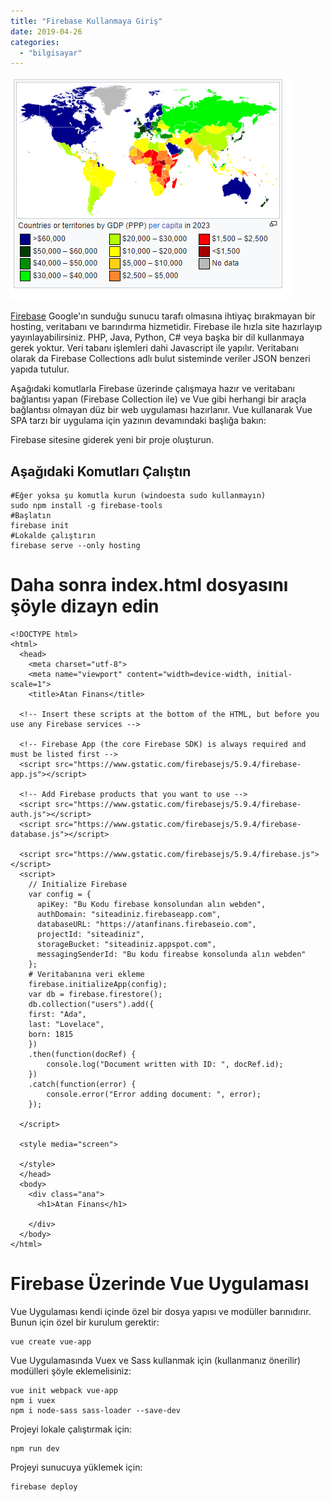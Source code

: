 ```yaml
---
title: "Firebase Kullanmaya Giriş"
date: 2019-04-26
categories: 
  - "bilgisayar"
---
```


![](/images/image.png)

[Firebase](https://firebase.google.com/) Google'ın sunduğu sunucu tarafı olmasına ihtiyaç bırakmayan bir hosting, veritabanı ve barındırma hizmetidir. Firebase ile hızla site hazırlayıp yayınlayabilirsiniz. PHP, Java, Python, C# veya başka bir dil kullanmaya gerek yoktur. Veri tabanı işlemleri dahi Javascript ile yapılır. Veritabanı olarak da Firebase Collections adlı bulut sisteminde veriler JSON benzeri yapıda tutulur.

Aşağıdaki komutlarla Firebase üzerinde çalışmaya hazır ve veritabanı bağlantısı yapan (Firebase Collection ile) ve Vue gibi herhangi bir araçla bağlantısı olmayan düz bir web uygulaması hazırlanır. Vue kullanarak Vue SPA tarzı bir uygulama için yazının devamındaki başlığa bakın:

Firebase sitesine giderek yeni bir proje oluşturun.

## Aşağıdaki Komutları Çalıştın

```
#Eğer yoksa şu komutla kurun (windoesta sudo kullanmayın)
sudo npm install -g firebase-tools
#Başlatın
firebase init
#Lokalde çalıştırın
firebase serve --only hosting

```

# Daha sonra index.html dosyasını şöyle dizayn edin

```
<!DOCTYPE html>
<html>
  <head>
    <meta charset="utf-8">
    <meta name="viewport" content="width=device-width, initial-scale=1">
    <title>Atan Finans</title>

  <!-- Insert these scripts at the bottom of the HTML, but before you use any Firebase services -->

  <!-- Firebase App (the core Firebase SDK) is always required and must be listed first -->
  <script src="https://www.gstatic.com/firebasejs/5.9.4/firebase-app.js"></script>

  <!-- Add Firebase products that you want to use -->
  <script src="https://www.gstatic.com/firebasejs/5.9.4/firebase-auth.js"></script>
  <script src="https://www.gstatic.com/firebasejs/5.9.4/firebase-database.js"></script>

  <script src="https://www.gstatic.com/firebasejs/5.9.4/firebase.js"></script>
  <script>
    // Initialize Firebase
    var config = {
      apiKey: "Bu Kodu firebase konsolundan alın webden",
      authDomain: "siteadiniz.firebaseapp.com",
      databaseURL: "https://atanfinans.firebaseio.com",
      projectId: "siteadiniz",
      storageBucket: "siteadiniz.appspot.com",
      messagingSenderId: "Bu kodu fireabse konsolunda alın webden"
    };
    # Veritabanına veri ekleme
    firebase.initializeApp(config);
    var db = firebase.firestore();
    db.collection("users").add({
    first: "Ada",
    last: "Lovelace",
    born: 1815
    })
    .then(function(docRef) {
        console.log("Document written with ID: ", docRef.id);
    })
    .catch(function(error) {
        console.error("Error adding document: ", error);
    });

  </script>

  <style media="screen">

  </style>
  </head>
  <body>
    <div class="ana">
      <h1>Atan Finans</h1>

    </div>
  </body>
</html>

```

# Firebase Üzerinde Vue Uygulaması

Vue Uygulaması kendi içinde özel bir dosya yapısı ve modüller barınıdırır. Bunun için özel bir kurulum gerektir:

```
vue create vue-app

```

Vue Uygulamasında Vuex ve Sass kullanmak için (kullanmanız önerilir) modülleri şöyle eklemelisiniz:

```
vue init webpack vue-app
npm i vuex
npm i node-sass sass-loader --save-dev

```

Projeyi lokale çalıştırmak için:

```
npm run dev

```

Projeyi sunucuya yüklemek için:

```
firebase deploy

```
